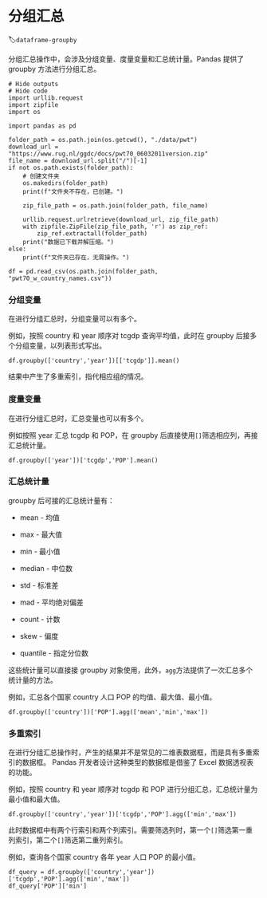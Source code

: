 # 分组汇总
:label:`dataframe-groupby`

分组汇总操作中，会涉及分组变量、度量变量和汇总统计量。Pandas 提供了 groupby 方法进行分组汇总。

```{.python .input}
# Hide outputs
# Hide code
import urllib.request
import zipfile
import os

import pandas as pd

folder_path = os.path.join(os.getcwd(), "./data/pwt")
download_url = "https://www.rug.nl/ggdc/docs/pwt70_06032011version.zip"
file_name = download_url.split("/")[-1]
if not os.path.exists(folder_path):
    # 创建文件夹
    os.makedirs(folder_path)
    print(f"文件夹不存在，已创建。")

    zip_file_path = os.path.join(folder_path, file_name)

    urllib.request.urlretrieve(download_url, zip_file_path)
    with zipfile.ZipFile(zip_file_path, 'r') as zip_ref:
        zip_ref.extractall(folder_path)
    print("数据已下载并解压缩。")
else:
    print(f"文件夹已存在，无需操作。")

df = pd.read_csv(os.path.join(folder_path, "pwt70_w_country_names.csv"))
```

### 分组变量

在进行分组汇总时，分组变量可以有多个。

例如，按照 country 和 year 顺序对 tcgdp 查询平均值，此时在 groupby 后接多个分组变量，以列表形式写出。
```{.python .input}
df.groupby(['country','year'])[['tcgdp']].mean()
```
结果中产生了多重索引，指代相应组的情况。

### 度量变量
在进行分组汇总时，汇总变量也可以有多个。

例如按照 year 汇总 tcgdp 和 POP，在 groupby 后直接使用`[]`筛选相应列，再接汇总统计量。

```{.python .input}
df.groupby(['year'])['tcgdp','POP'].mean()
```
  

### 汇总统计量
groupby 后可接的汇总统计量有：
- mean - 均值

- max - 最大值

- min - 最小值

- median - 中位数

- std - 标准差

- mad - 平均绝对偏差

- count - 计数

- skew - 偏度

- quantile - 指定分位数

这些统计量可以直接接 groupby 对象使用，此外，`agg`方法提供了一次汇总多个统计量的方法。

例如，汇总各个国家 country 人口 POP 的均值、最大值、最小值。

```{.python .input}
df.groupby(['country'])['POP'].agg(['mean','min','max'])
```

### 多重索引

在进行分组汇总操作时，产生的结果并不是常见的二维表数据框，而是具有多重索引的数据框。 Pandas 开发者设计这种类型的数据框是借鉴了 Excel 数据透视表的功能。

例如，按照 country 和 year 顺序对 tcgdp 和 POP 进行分组汇总，汇总统计量为最小值和最大值。
```{.python .input}
df.groupby(['country','year'])['tcgdp','POP'].agg(['min','max'])
```

此时数据框中有两个行索引和两个列索引。需要筛选列时，第一个`[]`筛选第一重列索引，第二个`[]`筛选第二重列索引。

例如，查询各个国家 country 各年 year 人口 POP 的最小值。
```{.python .input}
df_query = df.groupby(['country','year'])['tcgdp','POP'].agg(['min','max'])
df_query['POP']['min']
```
  
